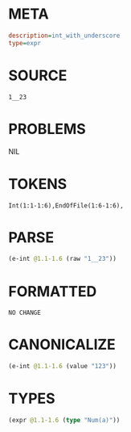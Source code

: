 # META
~~~ini
description=int_with_underscore
type=expr
~~~
# SOURCE
~~~roc
1__23
~~~
# PROBLEMS
NIL
# TOKENS
~~~zig
Int(1:1-1:6),EndOfFile(1:6-1:6),
~~~
# PARSE
~~~clojure
(e-int @1.1-1.6 (raw "1__23"))
~~~
# FORMATTED
~~~roc
NO CHANGE
~~~
# CANONICALIZE
~~~clojure
(e-int @1.1-1.6 (value "123"))
~~~
# TYPES
~~~clojure
(expr @1.1-1.6 (type "Num(a)"))
~~~
